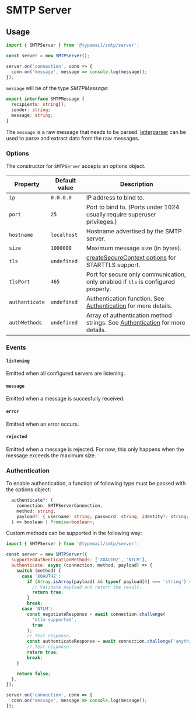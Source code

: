 # SMTP Server

## Usage

```js
import { SMTPServer } from '@typemail/smtp/server';

const server = new SMTPServer();

server.on('connection', conn => {
  conn.on('message', message => console.log(message));
});
```

`message` will be of the type _SMTPMessage_:

```ts
export interface SMTPMessage {
  recipients: string[];
  sender: string;
  message: string;
}
```

The `message` is a raw message that needs to be parsed. [letterparser](https://github.com/mat-sz/letterparser) can be used to parse and extract data from the raw messages.

### Options

The constructor for `SMTPServer` accepts an options object.

| Property       | Default value | Description                                                                                                              |
| -------------- | ------------- | ------------------------------------------------------------------------------------------------------------------------ |
| `ip`           | `0.0.0.0`     | IP address to bind to.                                                                                                   |
| `port`         | `25`          | Port to bind to. (Ports under 1024 usually require superuser privileges.)                                                |
| `hostname`     | `localhost`   | Hostname advertised by the SMTP server.                                                                                  |
| `size`         | `1000000`     | Maximum message size (in bytes).                                                                                         |
| `tls`          | `undefined`   | [createSecureContext options](https://nodejs.org/api/tls.html#tls_tls_createsecurecontext_options) for STARTTLS support. |
| `tlsPort`      | `465`         | Port for secure only communication, only enabled if `tls` is configured properly.                                        |
| `authenticate` | `undefined`   | Authentication function. See [Authentication](#Authentication) for more details.                                         |
| `authMethods`  | `undefined`   | Array of authentication method strings. See [Authentication](#Authentication) for more details.                          |

### Events

#### `listening`

Emitted when all configured servers are listening.

#### `message`

Emitted when a message is succesfully received.

#### `error`

Emitted when an error occurs.

#### `rejected`

Emitted when a message is rejected. For now, this only happens when the message exceeds the maximum size.

### Authentication

To enable authentication, a function of following type must be passed with the options object:

```ts
  authenticate?: (
    connection: SMTPServerConnection,
    method: string,
    payload?: { username: string; password: string; identity?: string; } | string[]
  ) => boolean | Promise<boolean>;
```

Custom methods can be supported in the following way:

```js
import { SMTPServer } from '@typemail/smtp/server';

const server = new SMTPServer({
  supportedAuthenticationMethods: ['XOAUTH2', 'NTLM'],
  authenticate: async (connection, method, payload) => {
    switch (method) {
      case 'XOAUTH2':
        if (Array.isArray(payload) && typeof payload[0] === 'string') {
          // Validate payload and return the result.
          return true;
        }
        break;
      case 'NTLM':
        const negotiateResponse = await connection.challenge(
          'ntlm supported',
          true
        );
        // Test response.
        const authenticateResponse = await connection.challenge('anything');
        // Test response.
        return true;
        break;
    }

    return false;
  },
});

server.on('connection', conn => {
  conn.on('message', message => console.log(message));
});
```
